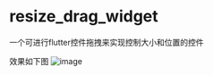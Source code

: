 # resize_drag_widget

一个可进行flutter控件拖拽来实现控制大小和位置的控件

效果如下图
![image](https://img-blog.csdnimg.cn/c8da077cede243cc9a6bfaa08e9a378a.gif)
